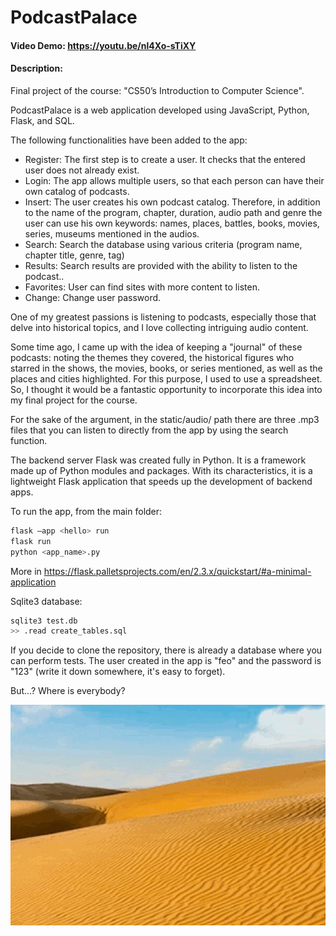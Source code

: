 # PodcastPalace
#### Video Demo:  <https://youtu.be/nl4Xo-sTiXY>
#### Description:
Final project of the course: "CS50’s Introduction to Computer Science".

PodcastPalace is a web application developed using JavaScript, Python, Flask, and SQL.

The following functionalities have been added to the app:

- Register: The first step is to create a user. It checks that the entered user does not already exist.
- Login: The app allows multiple users, so that each person can have their own catalog of podcasts.
- Insert: The user creates his own podcast catalog. Therefore, in addition to the name of the program, chapter, duration, audio path and genre the user can use his own keywords: names, places, battles, books, movies, series, museums mentioned in the audios.
- Search: Search the database using various criteria (program name, chapter title, genre, tag)
- Results: Search results are provided with the ability to listen to the podcast..
- Favorites: User can find sites with more content to listen.
- Change: Change user password.

One of my greatest passions is listening to podcasts, especially those that delve into historical topics, and I love collecting intriguing audio content.

Some time ago, I came up with the idea of keeping a "journal" of these podcasts: noting the themes they covered, the historical figures who starred in the shows, the movies, books, or series mentioned, as well as the places and cities highlighted. For this purpose, I used to use a spreadsheet. So, I thought it would be a fantastic opportunity to incorporate this idea into my final project for the course.

For the sake of the argument, in the static/audio/ path there are three .mp3 files that you can listen to directly from the app by using the search function.

The backend server Flask was created fully in Python. It is a framework made up of Python modules and packages. With its characteristics, it is a lightweight Flask application that speeds up the development of backend apps.

To run the app, from the main folder:

```bash
flask –app <hello> run
flask run
python <app_name>.py
```
More in https://flask.palletsprojects.com/en/2.3.x/quickstart/#a-minimal-application

Sqlite3 database:

```bash
sqlite3 test.db
>> .read create_tables.sql
```

If you decide to clone the repository, there is already a database where you can perform tests. The user created in the app is "feo" and the password is "123" (write it down somewhere, it's easy to forget).

But...? Where is everybody?

![They have left me alone.](travoltadesierto.gif)
